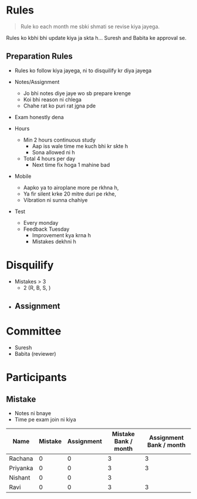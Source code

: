 # Rules
> Rule ko each month me sbki shmati se revise kiya jayega.

Rules ko kbhi bhi update kiya ja skta h... Suresh and Babita ke approval se.

## Preparation Rules

- Rules ko follow kiya jayega, ni to disquilify kr diya jayega
- Notes/Assignment
    - Jo bhi notes diye jaye wo sb prepare krenge
    - Koi bhi reason ni chlega
    - Chahe rat ko puri rat jgna pde
- Exam honestly dena 

- Hours
    - Min 2 hours continuous study
        - Aap iss wale time me kuch bhi kr skte h
        - Sona allowed ni h
    - Total 4 hours per day 
        - Next time fix hoga 1 mahine bad
    
- Mobile 
    - Aapko ya to airoplane more pe rkhna h, 
    - Ya fir silent krke 20 mitre duri pe rkhe, 
    - Vibration ni sunna chahiye

- Test
    - Every monday
    - Feedback Tuesday
        - Improvement kya krna h
        - Mistakes dekhni h 

# Disquilify
- Mistakes > 3
    - 2 (R, B, S, )
- Assignment
    - 


# Committee
- Suresh
- Babita (reviewer)

# Participants

## Mistake
- Notes ni bnaye
- Time pe exam join ni kiya



|Name|Mistake|Assignment |Mistake Bank / month|Assignment Bank / month|
|-|-|-|-|-|
|Rachana|0|0|3|3
|Priyanka|0|0|3|3
|Nishant|0|0|3|
|Ravi|0|0|3|3

